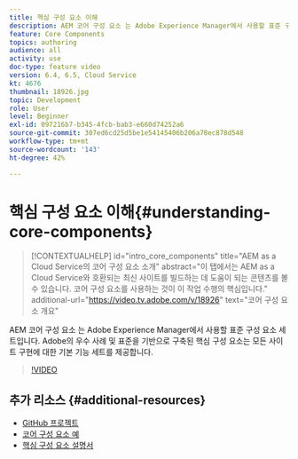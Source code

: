 ```yaml
---
title: 핵심 구성 요소 이해
description: AEM 코어 구성 요소 는 Adobe Experience Manager에서 사용할 표준 구성 요소 세트입니다. Adobe의 우수 사례 및 표준을 기반으로 구축된 핵심 구성 요소는 모든 사이트 구현에 대한 기본 기능 세트를 제공합니다.
feature: Core Components
topics: authoring
audience: all
activity: use
doc-type: feature video
version: 6.4, 6.5, Cloud Service
kt: 4676
thumbnail: 18926.jpg
topic: Development
role: User
level: Beginner
exl-id: 097216b7-b345-4fcb-bab3-e660d74252a6
source-git-commit: 307ed6cd25d5be1e54145406b206a78ec878d548
workflow-type: tm+mt
source-wordcount: '143'
ht-degree: 42%

---
```


# 핵심 구성 요소 이해{#understanding-core-components}

>[!CONTEXTUALHELP]
>id="intro_core_components"
>title="AEM as a Cloud Service의 코어 구성 요소 소개"
>abstract="이 탭에서는 AEM as a Cloud Service와 호환되는 최신 사이트를 빌드하는 데 도움이 되는 콘텐츠를 볼 수 있습니다. 코어 구성 요소를 사용하는 것이 이 작업 수행의 핵심입니다."
>additional-url="https://video.tv.adobe.com/v/18926" text="코어 구성 요소 개요"

AEM 코어 구성 요소 는 Adobe Experience Manager에서 사용할 표준 구성 요소 세트입니다. Adobe의 우수 사례 및 표준을 기반으로 구축된 핵심 구성 요소는 모든 사이트 구현에 대한 기본 기능 세트를 제공합니다.

>[!VIDEO](https://video.tv.adobe.com/v/18926/?quality=12&learn=on)

## 추가 리소스 {#additional-resources}

* [GitHub 프로젝트](https://github.com/adobe/aem-core-wcm-components)
* [코어 구성 요소 예](https://www.aemcomponents.dev/)
* [핵심 구성 요소 설명서](https://experienceleague.adobe.com/docs/experience-manager-core-components/using/introduction.html)
